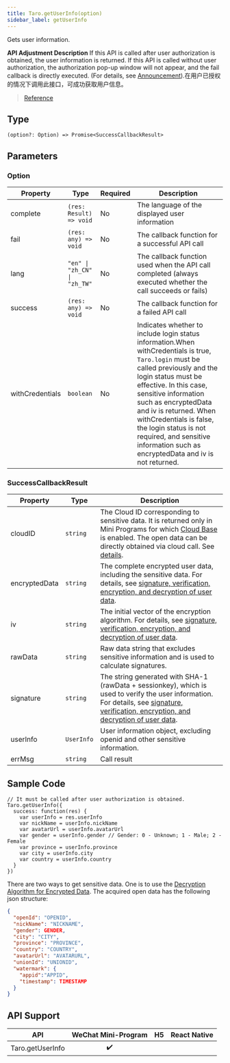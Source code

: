 ```yaml
---
title: Taro.getUserInfo(option)
sidebar_label: getUserInfo
---
```


Gets user information.

**API Adjustment Description** If this API is called after user authorization is obtained, the user information is returned. If this API is called without user authorization, the authorization pop-up window will not appear, and the fail callback is directly executed. (For details, see [Announcement](https://developers.weixin.qq.com/community/develop/doc/0000a26e1aca6012e896a517556c01)).在用户已授权的情况下调用此接口，可成功获取用户信息。

> [Reference](https://developers.weixin.qq.com/miniprogram/dev/api/open-api/user-info/wx.getUserInfo.html)

## Type

```tsx
(option?: Option) => Promise<SuccessCallbackResult>
```

## Parameters

### Option

<table>
  <thead>
    <tr>
      <th>Property</th>
      <th>Type</th>
      <th style={{ textAlign: "center"}}>Required</th>
      <th>Description</th>
    </tr>
  </thead>
  <tbody>
    <tr>
      <td>complete</td>
      <td><code>(res: Result) =&gt; void</code></td>
      <td style={{ textAlign: "center"}}>No</td>
      <td>The language of the displayed user information</td>
    </tr>
    <tr>
      <td>fail</td>
      <td><code>(res: any) =&gt; void</code></td>
      <td style={{ textAlign: "center"}}>No</td>
      <td>The callback function for a successful API call</td>
    </tr>
    <tr>
      <td>lang</td>
      <td><code>&quot;en&quot; | &quot;zh_CN&quot; | &quot;zh_TW&quot;</code></td>
      <td style={{ textAlign: "center"}}>No</td>
      <td>The callback function used when the API call completed (always executed whether the call succeeds or fails)</td>
    </tr>
    <tr>
      <td>success</td>
      <td><code>(res: any) =&gt; void</code></td>
      <td style={{ textAlign: "center"}}>No</td>
      <td>The callback function for a failed API call</td>
    </tr>
    <tr>
      <td>withCredentials</td>
      <td><code>boolean</code></td>
      <td style={{ textAlign: "center"}}>No</td>
      <td>Indicates whether to include login status information.When withCredentials is true, <code>Taro.login</code> must be called previously and the login status must be effective. In this case, sensitive information such as encryptedData and iv is returned. When withCredentials is false, the login status is not required, and sensitive information such as encryptedData and iv is not returned.</td>
    </tr>
  </tbody>
</table>

### SuccessCallbackResult

<table>
  <thead>
    <tr>
      <th>Property</th>
      <th>Type</th>
      <th>Description</th>
    </tr>
  </thead>
  <tbody>
    <tr>
      <td>cloudID</td>
      <td><code>string</code></td>
      <td>The Cloud ID corresponding to sensitive data. It is returned only in Mini Programs for which <a href="https://developers.weixin.qq.com/miniprogram/en/dev/wxcloud/basis/getting-started.html">Cloud Base</a> is enabled. The open data can be directly obtained via cloud call. See <a href="https://developers.weixin.qq.com/miniprogram/en/dev/framework/open-ability/signature.html#method-cloud">details</a>.</td>
    </tr>
    <tr>
      <td>encryptedData</td>
      <td><code>string</code></td>
      <td>The complete encrypted user data, including the sensitive data. For details, see <a href="https://developers.weixin.qq.com/miniprogram/en/dev/framework/open-ability/signature.html#Encryption-Algorithm-for-Encrypted-Data">signature, verification, encryption, and decryption of user data</a>.</td>
    </tr>
    <tr>
      <td>iv</td>
      <td><code>string</code></td>
      <td>The initial vector of the encryption algorithm. For details, see <a href="https://developers.weixin.qq.com/miniprogram/en/dev/framework/open-ability/signature.html#Encryption-Algorithm-for-Encrypted-Data">signature, verification, encryption, and decryption of user data</a>.</td>
    </tr>
    <tr>
      <td>rawData</td>
      <td><code>string</code></td>
      <td>Raw data string that excludes sensitive information and is used to calculate signatures.</td>
    </tr>
    <tr>
      <td>signature</td>
      <td><code>string</code></td>
      <td>The string generated with SHA-1 (rawData + sessionkey), which is used to verify the user information. For details, see <a href="https://developers.weixin.qq.com/miniprogram/en/dev/framework/open-ability/signature.html#Encryption-Algorithm-for-Encrypted-Data">signature, verification, encryption, and decryption of user data</a>.</td>
    </tr>
    <tr>
      <td>userInfo</td>
      <td><code>UserInfo</code></td>
      <td>User information object, excluding openid and other sensitive information.</td>
    </tr>
    <tr>
      <td>errMsg</td>
      <td><code>string</code></td>
      <td>Call result</td>
    </tr>
  </tbody>
</table>

## Sample Code

```tsx
// It must be called after user authorization is obtained. Taro.getUserInfo({
  success: function(res) {
    var userInfo = res.userInfo
    var nickName = userInfo.nickName
    var avatarUrl = userInfo.avatarUrl
    var gender = userInfo.gender // Gender: 0 - Unknown; 1 - Male; 2 - Female
    var province = userInfo.province
    var city = userInfo.city
    var country = userInfo.country
  }
})
```

There are two ways to get sensitive data. One is to use the [Decryption Algorithm for Encrypted Data](https://developers.weixin.qq.com/miniprogram/en/dev/framework/open-ability/signature.html#decryption-algorithm-for-encrypted-data). The acquired open data has the following json structure:

```json
{
  "openId": "OPENID",
  "nickName": "NICKNAME",
  "gender": GENDER,
  "city": "CITY",
  "province": "PROVINCE",
  "country": "COUNTRY",
  "avatarUrl": "AVATARURL",
  "unionId": "UNIONID",
  "watermark": {
    "appid":"APPID",
    "timestamp": TIMESTAMP
  }
}
```

## API Support

|       API        | WeChat Mini-Program | H5 | React Native |
|:----------------:|:-------------------:|:--:|:------------:|
| Taro.getUserInfo |         ✔️          |    |              |
